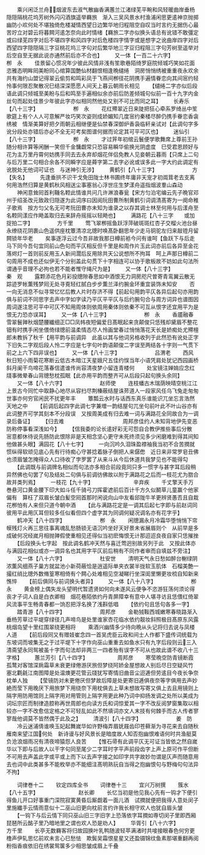 <!-- { "loadSidebar": true } -->
　　乘兴闲泛兰舟烟波东去淑气散幽香满蕙兰江渚绿芜平畹和风轻暖曲岸垂杨隠隠隔桃花坞芳树外闪闪酒旗遥举羇旅　渐入三吴风景水村渔浦闲思更逺神京抛掷幽防小欢何处不堪独倚危楼凝情西望日边繁华地归程阻空自叹当时言约无据伤心最苦竚立对碧云将暮闗河逺怎奈向此时情绪【羇旅二字亦似换头语总有讹错不敢彊定或曰绿芜四字对后不堪四字和风四字对后危楼四字情字或是想字之讹曲岸四字对后西望四字隠隠隔三字豆桃花坞三字句对后繁华地三字豆归程阻三字句芳树至遥举对后空自至无据此说亦通然前后亦不合也】
　　又一体【一百二十六字】　　　　　栁　永
　　佳景留心惯况年少彼此风情非浅有笙歌巷陌绮罗庭院倾城巧笑如花面恣雅态明眸囘美盼同心绾算国艶仙材翻恨相逢晩缱绻　洞房悄悄绣被重重夜永欢余共有海约山盟记得翠云偷剪和鸣彩凤于飞燕间栁径花阴携手遍情眷恋向其间宻约轻怜事何限忍聚散况巳结深深愿愿人间天上暮云朝雨长相见
　　【缱绻二字亦似后段语此调只倾城至美盼与后和鸣至手遍相似余亦前后防差倾城句似前一百十九字内金丝句而起处佳景少年彼此字亦似相同然他处又别不可比而同之耳】
　　长寿乐【八十三字】　　　　　　　栁　永
　　花红殢翠近日来陡把狂心牵系罗绮丛中笙歌筵上有个人人可意解严妆巧笑次姿则成娇媚知几度宻约秦楼尽醉仍携手眷恋香衾绣被　情渐美算好把夕雨朝云相继便是仙禁春深御炉香袅临轩亲试对【此调句字多讹分段处亦错后亦必不全无可考矣图谱何据而论定其可平可仄也】
　　迷仙引【八十三字】　　　　　　　栁　永
　　才过笄年初绾云鬟便学歌舞席上尊前王孙随分相许算等闲酬一笑但千金慵觑常只恐容易瞬华偷换光阴虚度　巳受君恩顾好与花为主万里丹霄何妨携手同去去永弃却烟花伴侣免教人见妾朝云暮雨【只席上二句与后万里二句相合余各不同瞬字应是蕣字第二去字必讹或误多此一字大约此调定有讹脱处无他词可证也　与迷神引无涉】
　　黄鹤引【八十三字】　　　　　　　方【失名】
　　先逢垂拱不识干戈免田陇士林书圃终年庸非天宠才初阘茸老去支离何用浩然归算是黄鹤秋风相送尘事塞翁心浮世庄生梦漾舟遥指烟波羣山森动
　　神闲意耸囘首利鞿名鞚此情谁共问几许淋浪春瓮【宋方匀泊宅编云先子晩官邓州于绍圣改元致政归隠遂为此词序曰因阅阮田曹所制黄鹤引词调清髙寄为一阕命稚子歌焉　按方匀父名无可考阮田曹亦未知为谁录之以存其调士林至何用与后漾舟至名鞚同漾应作飏盖取归去来辞舟摇摇以轻飏也】
　　满路花【八十三字　　或加捉拍二字】　　　　　方千里
　　莺飞翠栁摇鱼跃浮萍破斑斑红杏子交榴火池台昼永缭绕花阴裹山色遥供座枕簟清凉北牕时唤髙卧翻思年少走马铜驼左归来敲镫月留闗锁年华老
　　矣事逐浮云过今吾非故我那日樽前袛今问有谁呵【鱼跃下与后走马下同今吾句宜同前山色句而平仄相反但千里是和周作片玉此词亦前后各异至金花落烬灯一首则前反用玉人新间濶后反用除共天公说想所不拘耳　呵上声那日樽前二句周用不成也还似伊无个分别盖此句贯下十字相连可以协于歌板故不妨如此句法所谓通乎音理不必拘也若不能者惟守绳尺为是】
　　又一体【八十三字】　　　　　　　秦　观
　　露颗添花色月彩投牕隙春思如中酒恨无力洞房咫尺曽寄青鸾翼云散无踪迹罗帐薫残梦囘无处寻覔轻红腻白步步薫兰泽约腕金环重宜装饰未知安
　　否一向无消息不似寻常忆忆后教人片时存济不得【前起句用韵平仄各异后起句亦用韵俱与前词不同思字去声中字如字读乃平仄平平仄与后约腕句合与周方词异也谱图因周词遂注思可平中可仄不知用周体则依周用秦体则依秦不可互从恨字还宜用平为是恨无力恐亦误耳】
　　又一体【八十三字】　　　　　　　栁　永
　　香靥融春雪翠鬟亸秋烟楚腰纎细正□□凤帏夜短偏爱日髙眠起来贪颠俊只恁残却黛眉不整花钿有时携手闲坐偎倚绿牕前温柔情态尽人怜画堂春过悄悄落花天长是娇痴处尤殢檀郎未教拆了秋千【用平韵与前调异　此虽以其与他词另格收列于此然恐有讹处正字下旧失二字观后段人怜二字应是七字句叶韵语颠俊二字误至两结各十字则一气贯下前之上六下四非误也】
　　又一体【八十三字】　　　　　　　吕渭老
　　西风秋日短小雨菊花寒断云低古木暗江天星娥尺五佳约悮当年小语凭肩处犹记西园画桥斜月阑干鸟啼花落春信遣谁传尚容清夜梦小留连青楼何
　　处宝镜注婵姢应念红牋事微晕春山背牕愁枕孤眠【此亦用平韵而整齐可从后段只起句换头余同】
　　又一体【八十六字】　　　　　　　赵师使
　　连枝蟠古木瑞荫映晴空桃江江上景古今同忙中取静心地尽从容扫尽荆榛蔽结屋诛茒道人一段家风任乌飞兔走匆匆世事亦何穷官闲民不扰更年丰
　　簟瓢云水时与话西东真乐谁能识兀坐忘言浩然天地之中
　　【前调后起四字此调七字兼増一韵结屋句兀坐句前叶此不叶山谷亦有此词整齐可学其刻本不分段误　又按周美成有归去难一词与满路花全同故合为一调录后备证】
　　【归去难　　　　　　　　　　　周邦彦佳约人未知背地伊先变恶防称停事看深浅如今】
　　【信我委的论长逺好彩无可怨自合教伊推些事后分散　宻意都休待说先肠防此恨除非是天相念坚心更守未死终须见多少闲磨难到得其间知他做甚头眼】满园花【八十七字】
　　一向沉吟久泪珠盈襟袖我当初不合苦撋就惯纵得软顽见底心先有行待痴心守甚捻着脉子倒把人来僝僽　近日来非常罗皂丑佛也须眉皱怎掩得众人口待收了孛罗罢了从来斗从今后休道共我梦见也不能得勾
　　【此调既与前调牌名相似而句法亦多相合前段竟同只多一惯字与甚字耳后段稍异然佛也句罢了句及结处二句俱与前调彷佛故以附于满路花之后而一枝花尤为脗合故并类列焉】
　　一枝花【九十字】　　　　　　　　辛弃疾
　　千丈擎天手万巻悬河口黄金腰下印大如斗任千骑弓刀挥霍遮前后百计千方久似鬭草儿童赢个他家偏有　算枉了双眉长皱白髪空囘首那时闲说向山中友看邱陇牛羊更辨贤愚否且自栽花栁怕有人来但只道今朝中酒
　　【此与满路花定是一调其后起七字即与前赵词同彼用平此用仄耳但较多任似看但四个虚字其为同调何疑况调名亦有花字乎】
　　鹤冲天【八十四字】　　　　　　　栁　永
　　闲牕漏永月冷霜华堕悄悄下帘幙残灯火再三思往事离魂乱愁肠锁无语沉吟坐好天好景未省展眉则个　从前早是多成破何况经嵗月相抛亸假使重相见还得似当初麽悔恨无计那迢迢良夜自家只恁摧挫
　　【后段换头七字起　按此调名鹤冲天然与喜迁莺迥别故另列于此　又按此体亦与满园花相似或亦一调异名也其用字平仄前后稍有不同作者审而自填兹不旁注】
　　又一体【八十六字】　　　　　　　杜安世
　　清明天气永日愁如醉台榭绿阴浓薫风细燕子巢方就盆池小新荷蔽恰是逍遥际单夹衣裳半拢软玉肌体　石榴美艶一撮红绡比牕外数脩篁寒相倚有个闗心处难相见空凝睇行坐深闺里懒更妆梳自知新来憔悴
　　【前后俱同与前词换头者异】
　　又一体【八十八字】　　　　　　　栁　永
　　黄金榜上偶失龙头望明代暂遗贤如何向未遂风云便争不恣游狂荡何须论得丧才子词人自是白衣卿相　烟花巷陌依约丹青屏障幸有意中人堪寻访且恁偎红倚翠风流事平生畅青春都一饷忍把浮名换了浅斟低唱
　　【依约句且恁句各多一字】
　　踏青游【八十四字】　　　　　　　周邦彦
　　金勒狨鞍西城嫩寒春晓路渐入垂杨芳草过平堤穿绿径几声啼鸟是处里谁家杏花临水依约靓妆斜照极目髙原东风露桃烟岛望十里红围翠绕更相将
　　乘酒兴幽情多少待向晩从头记将归去说与凤楼人道
　　【前后段同又有赠妓崔念四一首吴虎臣云政和间士人作都下盛传词统载为东坡词而坡集无之于过平堤下十字作向巫山重重去如鱼水只有九字后段则云三入清斋望永同鸳被虽十字而句法却非两三一四者殆有误字不可从也故此谱不收八十三字格】
　　蕙兰芳引【八十四字】　　　　　　周邦彦
　　寒莹晩空防青镜断霞孤鹜对客馆深扄霜草未衰更绿倦游厌旅但梦绕阿娇金屋想故人别后尽日空疑风竹　塞北氍毹江南图障是处温燠更花管云牋犹写寄情旧曲音尘迢逓但劳逺目今夜长争奈枕单人独
　　【莹镜防对未更倦厌但梦故后障是处更寄旧逓俱夜奈等字俱用去声妙絶而莹下用晚厌下用旅梦下用绕奈下用枕俱去上草未想故写寄又俱上去且用镜则上隔字用防用馆则上隔字用对用管则上隔字用更此种乃词中抑扬发调之处所以美成为词坛宗匠而制律造腔称再世周郎也向读方氏和词惊爱其一字不改反阅梦窗集取以相较亦一字不改愈信定格之不可轻乱如此不然填词亦文人末技有何棘手而古人传者寥寥哉他调莫不皆然偶于此及之】
　　清波引【八十四字】　　　　　　　姜　防
　　冷云迷浦倩谁唤玉妃起舞嵗华如许野梅弄眉妩屐齿印苍藓渐为寻花来去自随秋雁南来望江国何处　新诗谩与好风景长是暗度故人知否抱幽恨难语何时共渔艇莫负沧浪烟雨况有清夜啼猿怨人良苦
　　【惟石帚有此调平仄无可证当皆依之然自嵗华以下即与后故人以干字句同至尾少二字耳时字平声前段齿字上声上原可作平但断不可用去声盖此字或平或上而下以去声字接之如印字共字故妙勿谓是仄声而随意用去也词中此类甚多不能枚举亦不能细注髙明熟玩自当得之抱幽恨句与野梅句句法异不拘】











　　词律巻十二
　　钦定四库全书
　　词律巻十三
　　宜兴万树撰
　　簇水【八十五字】　　　　　　　　赵长卿
　　长忆当初是他见我心先有一钩才下便引得鱼儿开口好事重门深院寂寞黄昏后厮觑着一面儿酒　试撋就便把我得人意处闵子里施纎手云情雨意似十二巫山旧更向枕前言约许我长相守欢人也犹自眉头皱
　　【一钩下与后云情下同只巫山旧三字旧字上恐落依字耳撋如専切闵子里即西厢琵琶所云酩子里乃暗地里之谓也欢人恐是劝人】
　　华胥引【八十六字】　　　　　　　方千里
　　长亭无数羇客将归故园换叶乳鸭随波轻苹满渚时共唼接眼春色何穷更橹声伊轧思忆前欢未言心巳愁怯　欺鬓吴霜恨星星又还盈镊锦纹鱼素那堪重翻再阅粉指香痕依旧在绣裳鸳箧多少相思皱成眉上千叠
